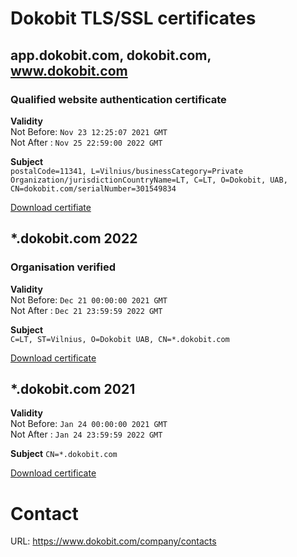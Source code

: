 # Dokobit TLS/SSL certificates

## app.dokobit.com, dokobit.com, www.dokobit.com
### Qualified website authentication certificate
__Validity__ \
Not Before: `Nov 23 12:25:07 2021 GMT`\
Not After : `Nov 25 22:59:00 2022 GMT`

__Subject__ \
`postalCode=11341, L=Vilnius/businessCategory=Private Organization/jurisdictionCountryName=LT, C=LT, O=Dokobit, UAB, CN=dokobit.com/serialNumber=301549834`

[Download certifiate](https://github.com/dokobit/certificates/2022/qwac_dokobit_com.crt)

## *.dokobit.com 2022
### Organisation verified
__Validity__ \
Not Before: `Dec 21 00:00:00 2021 GMT` \
Not After : `Dec 21 23:59:59 2022 GMT`

__Subject__ \
`C=LT, ST=Vilnius, O=Dokobit UAB, CN=*.dokobit.com`

[Download certificate](https://github.com/dokobit/certificates/2022/dokobit_com.crt)

## *.dokobit.com 2021
__Validity__ \
Not Before: `Jan 24 00:00:00 2021 GMT` \
Not After : `Jan 24 23:59:59 2022 GMT`
        
__Subject__
`CN=*.dokobit.com`

[Download certificate](https://github.com/dokobit/certificates/2021/dokobit_com.crt)


# Contact
URL: https://www.dokobit.com/company/contacts
